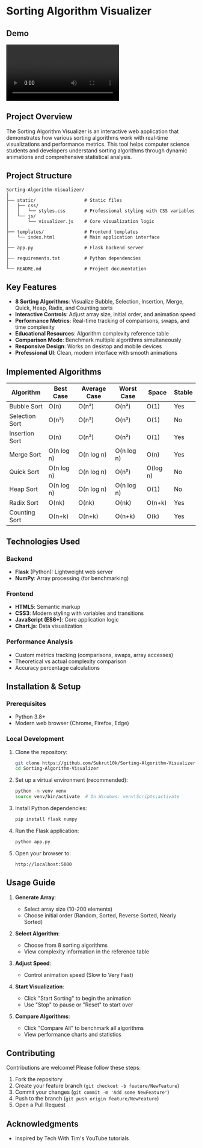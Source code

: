 # Sorting Algorithm Visualizer

## Demo
![Demo Video](./assets/demo.mp4)

## Project Overview

The Sorting Algorithm Visualizer is an interactive web application that demonstrates how various sorting algorithms work with real-time visualizations and performance metrics. This tool helps computer science students and developers understand sorting algorithms through dynamic animations and comprehensive statistical analysis.

## Project Structure

```
Sorting-Algorithm-Visualizer/
│
├── static/                  # Static files
│   ├── css/
│   │   └── styles.css       # Professional styling with CSS variables
│   └── js/
│       └── visualizer.js    # Core visualization logic
│
├── templates/               # Frontend templates
│   └── index.html           # Main application interface
│
├── app.py                   # Flask backend server
│
├── requirements.txt         # Python dependencies
│
└── README.md                # Project documentation
```

## Key Features

- **8 Sorting Algorithms**: Visualize Bubble, Selection, Insertion, Merge, Quick, Heap, Radix, and Counting sorts
- **Interactive Controls**: Adjust array size, initial order, and animation speed
- **Performance Metrics**: Real-time tracking of comparisons, swaps, and time complexity
- **Educational Resources**: Algorithm complexity reference table
- **Comparison Mode**: Benchmark multiple algorithms simultaneously
- **Responsive Design**: Works on desktop and mobile devices
- **Professional UI**: Clean, modern interface with smooth animations

## Implemented Algorithms

| Algorithm       | Best Case  | Average Case | Worst Case | Space  | Stable |
|----------------|-----------|--------------|------------|--------|--------|
| Bubble Sort    | O(n)      | O(n²)        | O(n²)      | O(1)   | Yes    |
| Selection Sort | O(n²)     | O(n²)        | O(n²)      | O(1)   | No     |
| Insertion Sort | O(n)      | O(n²)        | O(n²)      | O(1)   | Yes    |
| Merge Sort     | O(n log n)| O(n log n)   | O(n log n) | O(n)   | Yes    |
| Quick Sort     | O(n log n)| O(n log n)   | O(n²)      | O(log n)| No   |
| Heap Sort      | O(n log n)| O(n log n)   | O(n log n) | O(1)   | No     |
| Radix Sort     | O(nk)     | O(nk)        | O(nk)      | O(n+k) | Yes    |
| Counting Sort  | O(n+k)    | O(n+k)       | O(n+k)     | O(k)   | Yes    |

## Technologies Used

### Backend
- **Flask** (Python): Lightweight web server
- **NumPy**: Array processing (for benchmarking)

### Frontend
- **HTML5**: Semantic markup
- **CSS3**: Modern styling with variables and transitions
- **JavaScript (ES6+)**: Core application logic
- **Chart.js**: Data visualization

### Performance Analysis
- Custom metrics tracking (comparisons, swaps, array accesses)
- Theoretical vs actual complexity comparison
- Accuracy percentage calculations

## Installation & Setup

### Prerequisites
- Python 3.8+
- Modern web browser (Chrome, Firefox, Edge)

### Local Development

1. Clone the repository:
   ```bash
   git clone https://github.com/Sukrut10k/Sorting-Algorithm-Visualizer.git
   cd Sorting-Algorithm-Visualizer
   ```

2. Set up a virtual environment (recommended):
   ```bash
   python -m venv venv
   source venv/bin/activate  # On Windows: venv\Scripts\activate
   ```

3. Install Python dependencies:
   ```bash
   pip install flask numpy
   ```

4. Run the Flask application:
   ```bash
   python app.py
   ```

5. Open your browser to:
   ```
   http://localhost:5000
   ```
## Usage Guide

1. **Generate Array**:
   - Select array size (10-200 elements)
   - Choose initial order (Random, Sorted, Reverse Sorted, Nearly Sorted)

2. **Select Algorithm**:
   - Choose from 8 sorting algorithms
   - View complexity information in the reference table

3. **Adjust Speed**:
   - Control animation speed (Slow to Very Fast)

4. **Start Visualization**:
   - Click "Start Sorting" to begin the animation
   - Use "Stop" to pause or "Reset" to start over

5. **Compare Algorithms**:
   - Click "Compare All" to benchmark all algorithms
   - View performance charts and statistics

## Contributing

Contributions are welcome! Please follow these steps:

1. Fork the repository
2. Create your feature branch (`git checkout -b feature/NewFeature`)
3. Commit your changes (`git commit -m 'Add some NewFeature'`)
4. Push to the branch (`git push origin feature/NewFeature`)
5. Open a Pull Request

## Acknowledgments

- Inspired by Tech With Tim's YouTube tutorials
```
